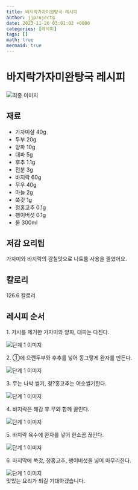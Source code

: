 ```yaml
---
title: 바지락가자미완탕국 레시피
author: jjprojectg
date: 2023-11-26 03:01:02 +0000
categories: [레시피]
tags: []
math: true
mermaid: true
---
```

<meta name="og:type" content="website"/>
<meta charset="UTF-8"/>
<div class="header">
  <h1>바지락가자미완탕국 레시피</h1>
</div>

<div class="container my-4">
  <div class="row">
    <div class="col-12 col-md-6">
      <div class="recipe-image">
        <img src="http://www.foodsafetykorea.go.kr/uploadimg/20200309/20200309012513_1583727913803.jpg" class="step-image" alt="최종 이미지"/>
      </div>
    </div>
    <div class="col-12 col-md-6">
      <div class="ingredients">
        <h2>재료</h2>
        <ul class="card">
          <li> 가자미살 40g </li>
          <li>  두부 20g </li>
          <li>  양파 10g </li>
          <li>  대파 5g </li>
          <li>  후추 1.1g </li>
          <li>  전분 3g </li>
          <li>  바지락 60g </li>
          <li>  무우 40g </li>
          <li>  마늘 2g </li>
          <li>  쑥갓 1g </li>
          <li>  청홍고추 0.1g </li>
          <li>  팽이버섯 0.1g </li>
          <li>  물 300ml </li>
</ul>
      </div>
    </div>
    <div class="col-12 col-md-6">
      <div class="ingredients">
        <h2>저감 요리팁</h2>
        <div class="card"> 
          <p>
            가자미와 바지락의 감칠맛으로 나트륨 사용을 줄였어요.
          </p>
        </div>
      </div>
      <div class="ingredients">
        <h2>칼로리</h2>
        <div class="card"> 
          <p>
            126.6 칼로리
          </p>
        </div>
      </div>
    </div>
  </div>

  <h2 class="my-4">레시피 순서</h2>
  <div class="card recipe-card">
    <div class="card-body recipe-step">
      <p class="card-text step-description">1. 가시를 제거한 가자미와 양파, 대파는 다진다.</p>
      <img src="http://www.foodsafetykorea.go.kr/uploadimg/20200309/20200309012617_1583727977972.JPG" alt="단계 1 이미지" class="step-image"/>
    </div>
  </div>
  <div class="card recipe-card">
    <div class="card-body recipe-step">
      <p class="card-text step-description">2. ①에 으깬두부와 후추를 넣어 동그랗게 완자를 만든다.</p>
      <img src="http://www.foodsafetykorea.go.kr/uploadimg/20200309/20200309012632_1583727992958.JPG" alt="단계 1 이미지" class="step-image"/>
    </div>
  </div>
  <div class="card recipe-card">
    <div class="card-body recipe-step">
      <p class="card-text step-description">3. 무는 나박 썰기, 청?홍고추는 어슷썰기한다.</p>
      <img src="http://www.foodsafetykorea.go.kr/uploadimg/20200309/20200309012648_1583728008963.JPG" alt="단계 1 이미지" class="step-image"/>
    </div>
  </div>
  <div class="card recipe-card">
    <div class="card-body recipe-step">
      <p class="card-text step-description">4. 바지락은 해감 후 무와 함께 끓인다.</p>
      <img src="http://www.foodsafetykorea.go.kr/uploadimg/20200309/20200309012711_1583728031179.JPG" alt="단계 1 이미지" class="step-image"/>
    </div>
  </div>
  <div class="card recipe-card">
    <div class="card-body recipe-step">
      <p class="card-text step-description">5. 바지락 육수에 완자를 넣어 한소끔 끊인다.</p>
      <img src="http://www.foodsafetykorea.go.kr/uploadimg/20200309/20200309012725_1583728045779.JPG" alt="단계 1 이미지" class="step-image"/>
    </div>
  </div>
  <div class="card recipe-card">
    <div class="card-body recipe-step">
      <p class="card-text step-description">6. 마지막에 쑥갓, 청홍고추, 팽이버섯을 넣어 마무리한다.</p>
      <img src="http://www.foodsafetykorea.go.kr/uploadimg/20200309/20200309012739_1583728059843.JPG" alt="단계 1 이미지" class="step-image"/>
    </div>
  </div>

</div>
맛있는 요리가 되길 기대하겠습니다.
